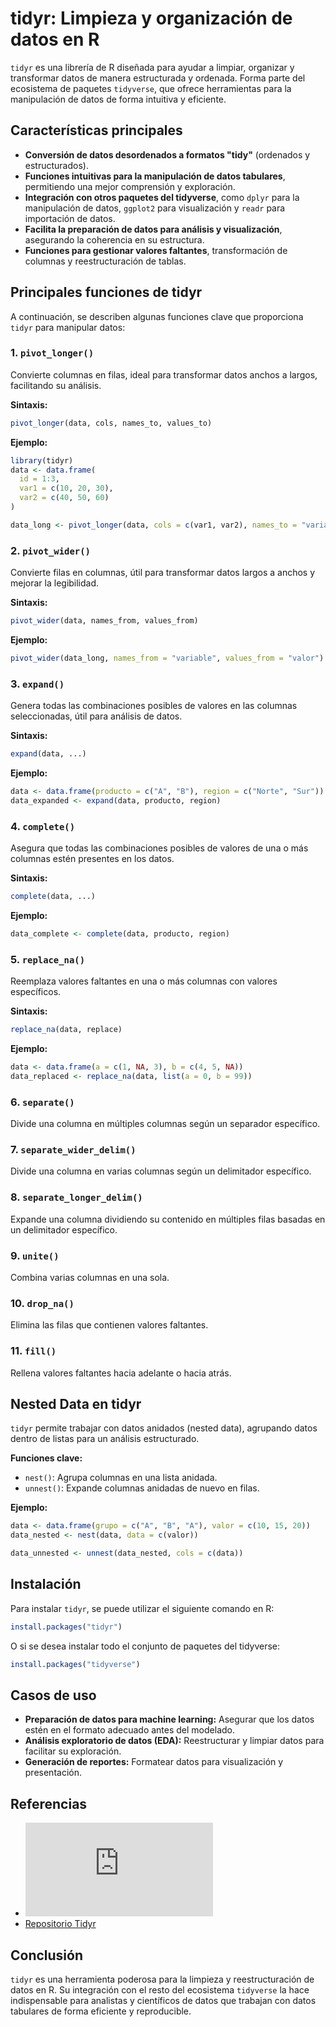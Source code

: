 # tidyr: Limpieza y organización de datos en R

`tidyr` es una librería de R diseñada para ayudar a limpiar, organizar y transformar datos de manera estructurada y ordenada. Forma parte del ecosistema de paquetes `tidyverse`, que ofrece herramientas para la manipulación de datos de forma intuitiva y eficiente.

## Características principales

- **Conversión de datos desordenados a formatos "tidy"** (ordenados y estructurados).
- **Funciones intuitivas para la manipulación de datos tabulares**, permitiendo una mejor comprensión y exploración.
- **Integración con otros paquetes del tidyverse**, como `dplyr` para la manipulación de datos, `ggplot2` para visualización y `readr` para importación de datos.
- **Facilita la preparación de datos para análisis y visualización**, asegurando la coherencia en su estructura.
- **Funciones para gestionar valores faltantes**, transformación de columnas y reestructuración de tablas.

## Principales funciones de tidyr

A continuación, se describen algunas funciones clave que proporciona `tidyr` para manipular datos:

### 1. `pivot_longer()`
Convierte columnas en filas, ideal para transformar datos anchos a largos, facilitando su análisis.

**Sintaxis:**
```r
pivot_longer(data, cols, names_to, values_to)
```

**Ejemplo:**
```r
library(tidyr)
data <- data.frame(
  id = 1:3,
  var1 = c(10, 20, 30),
  var2 = c(40, 50, 60)
)

data_long <- pivot_longer(data, cols = c(var1, var2), names_to = "variable", values_to = "valor")
```

### 2. `pivot_wider()`
Convierte filas en columnas, útil para transformar datos largos a anchos y mejorar la legibilidad.

**Sintaxis:**
```r
pivot_wider(data, names_from, values_from)
```

**Ejemplo:**
```r
pivot_wider(data_long, names_from = "variable", values_from = "valor")
```

### 3. `expand()`
Genera todas las combinaciones posibles de valores en las columnas seleccionadas, útil para análisis de datos.

**Sintaxis:**
```r
expand(data, ...)
```

**Ejemplo:**
```r
data <- data.frame(producto = c("A", "B"), region = c("Norte", "Sur"))
data_expanded <- expand(data, producto, region)
```

### 4. `complete()`
Asegura que todas las combinaciones posibles de valores de una o más columnas estén presentes en los datos.

**Sintaxis:**
```r
complete(data, ...)
```

**Ejemplo:**
```r
data_complete <- complete(data, producto, region)
```

### 5. `replace_na()`
Reemplaza valores faltantes en una o más columnas con valores específicos.

**Sintaxis:**
```r
replace_na(data, replace)
```

**Ejemplo:**
```r
data <- data.frame(a = c(1, NA, 3), b = c(4, 5, NA))
data_replaced <- replace_na(data, list(a = 0, b = 99))
```

### 6. `separate()`
Divide una columna en múltiples columnas según un separador específico.

### 7. `separate_wider_delim()`
Divide una columna en varias columnas según un delimitador específico.

### 8. `separate_longer_delim()`
Expande una columna dividiendo su contenido en múltiples filas basadas en un delimitador específico.

### 9. `unite()`
Combina varias columnas en una sola.

### 10. `drop_na()`
Elimina las filas que contienen valores faltantes.

### 11. `fill()`
Rellena valores faltantes hacia adelante o hacia atrás.

## Nested Data en tidyr

`tidyr` permite trabajar con datos anidados (nested data), agrupando datos dentro de listas para un análisis estructurado.

**Funciones clave:**
- `nest()`: Agrupa columnas en una lista anidada.
- `unnest()`: Expande columnas anidadas de nuevo en filas.

**Ejemplo:**
```r
data <- data.frame(grupo = c("A", "B", "A"), valor = c(10, 15, 20))
data_nested <- nest(data, data = c(valor))

data_unnested <- unnest(data_nested, cols = c(data))
```

## Instalación

Para instalar `tidyr`, se puede utilizar el siguiente comando en R:

```r
install.packages("tidyr")
```

O si se desea instalar todo el conjunto de paquetes del tidyverse:

```r
install.packages("tidyverse")
```

## Casos de uso

- **Preparación de datos para machine learning:** Asegurar que los datos estén en el formato adecuado antes del modelado.
- **Análisis exploratorio de datos (EDA):** Reestructurar y limpiar datos para facilitar su exploración.
- **Generación de reportes:** Formatear datos para visualización y presentación.

## Referencias
- ![Cheat Sheet](https://github.com/pgarmenteros/UNIR-grupo11/blob/Adrian/Librer%C3%ADas/Tidyr/tidyr.pdf)
- [Repositorio Tidyr](https://github.com/tidyverse/tidyr)

## Conclusión

`tidyr` es una herramienta poderosa para la limpieza y reestructuración de datos en R. Su integración con el resto del ecosistema `tidyverse` la hace indispensable para analistas y científicos de datos que trabajan con datos tabulares de forma eficiente y reproducible.


